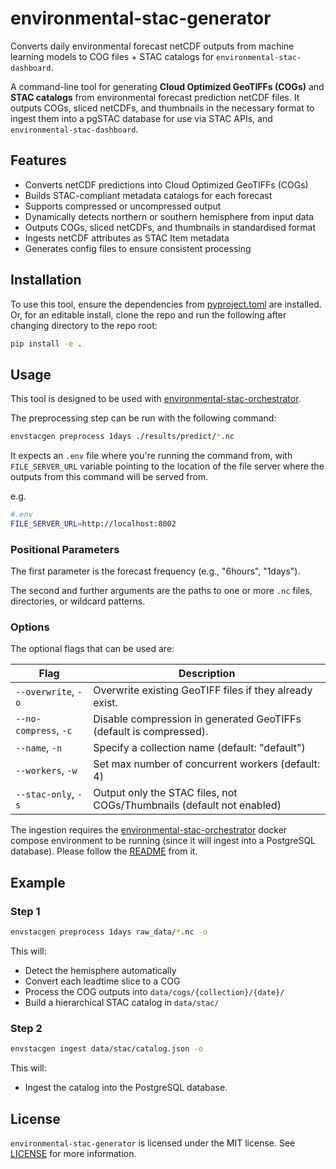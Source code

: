 # environmental-stac-generator

Converts daily environmental forecast netCDF outputs from machine learning models to COG files + STAC catalogs for `environmental-stac-dashboard`.

A command-line tool for generating **Cloud Optimized GeoTIFFs (COGs)** and **STAC catalogs** from environmental forecast prediction netCDF files. It outputs COGs, sliced netCDFs, and thumbnails in the necessary format to ingest them into a pgSTAC database for use via STAC APIs, and `environmental-stac-dashboard`.

## Features

- Converts netCDF predictions into Cloud Optimized GeoTIFFs (COGs)
- Builds STAC-compliant metadata catalogs for each forecast
- Supports compressed or uncompressed output
- Dynamically detects northern or southern hemisphere from input data
- Outputs COGs, sliced netCDFs, and thumbnails in standardised format
- Ingests netCDF attributes as STAC Item metadata
- Generates config files to ensure consistent processing

## Installation

To use this tool, ensure the dependencies from [pyproject.toml](pyproject.toml) are installed. Or, for an editable install, clone the repo and run the following after changing directory to the repo root:

```bash
pip install -e .
```

## Usage

This tool is designed to be used with [environmental-stac-orchestrator](https://github.com/environmental-forecasting/environmental-stac-orchestrator).

The preprocessing step can be run with the following command:

```bash
envstacgen preprocess 1days ./results/predict/*.nc
```

It expects an `.env` file where you're running the command from, with `FILE_SERVER_URL` variable pointing to the location of the file server where the outputs from this command will be served from.

e.g.

```bash
#.env
FILE_SERVER_URL=http://localhost:8002
```

### Positional Parameters

The first parameter is the forecast frequency (e.g., "6hours", "1days").

The second and further arguments are the paths to one or more `.nc` files, directories, or wildcard patterns.

### Options

The optional flags that can be used are:

| Flag                  | Description                                                            |
| --------------------- | ---------------------------------------------------------------------- |
| `--overwrite`, `-o`   | Overwrite existing GeoTIFF files if they already exist.                |
| `--no-compress`, `-c` | Disable compression in generated GeoTIFFs (default is compressed).     |
| `--name`, `-n`        | Specify a collection name (default: "default")                         |
| `--workers`, `-w`     | Set max number of concurrent workers (default: 4)                      |
| `--stac-only`, `-s`   | Output only the STAC files, not COGs/Thumbnails (default not enabled)  |

The ingestion requires the [environmental-stac-orchestrator](https://github.com/environmental-forecasting/environmental-stac-orchestrator) docker compose environment to be running (since it will ingest into a PostgreSQL database). Please follow the [README](https://github.com/environmental-forecasting/environmental-stac-orchestrator/blob/main/README.md) from it.

## Example

### Step 1

```bash
envstacgen preprocess 1days raw_data/*.nc -o
```

This will:
* Detect the hemisphere automatically
* Convert each leadtime slice to a COG
* Process the COG outputs into `data/cogs/{collection}/{date}/`
* Build a hierarchical STAC catalog in `data/stac/`

### Step 2

```bash
envstacgen ingest data/stac/catalog.json -o
```

This will:
* Ingest the catalog into the PostgreSQL database.

## License

`environmental-stac-generator` is licensed under the MIT license. See [LICENSE](https://github.com/environmental-forecasting/environmental-stac-generator/blob/main/LICENSE) for more information.
